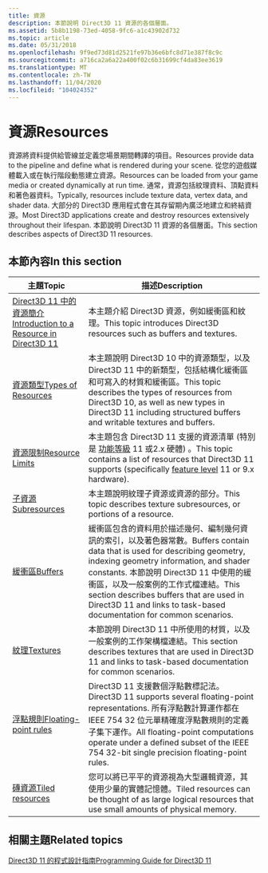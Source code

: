 ```yaml
---
title: 資源
description: 本節說明 Direct3D 11 資源的各個層面。
ms.assetid: 5b8b1198-73ed-4058-9fc6-a1c43902d732
ms.topic: article
ms.date: 05/31/2018
ms.openlocfilehash: 9f9ed73d81d2521fe97b36e6bfc8d71e387f8c9c
ms.sourcegitcommit: a716ca2a6a22a400f02c6b31699cf4da83ee3619
ms.translationtype: MT
ms.contentlocale: zh-TW
ms.lasthandoff: 11/04/2020
ms.locfileid: "104024352"
---
```

# <a name="resources"></a><span data-ttu-id="2783f-103">資源</span><span class="sxs-lookup"><span data-stu-id="2783f-103">Resources</span></span>

<span data-ttu-id="2783f-104">資源將資料提供給管線並定義您場景期間轉譯的項目。</span><span class="sxs-lookup"><span data-stu-id="2783f-104">Resources provide data to the pipeline and define what is rendered during your scene.</span></span> <span data-ttu-id="2783f-105">從您的遊戲媒體載入或在執行階段動態建立資源。</span><span class="sxs-lookup"><span data-stu-id="2783f-105">Resources can be loaded from your game media or created dynamically at run time.</span></span> <span data-ttu-id="2783f-106">通常，資源包括紋理資料、頂點資料和著色器資料。</span><span class="sxs-lookup"><span data-stu-id="2783f-106">Typically, resources include texture data, vertex data, and shader data.</span></span> <span data-ttu-id="2783f-107">大部分的 Direct3D 應用程式會在其存留期內廣泛地建立和終結資源。</span><span class="sxs-lookup"><span data-stu-id="2783f-107">Most Direct3D applications create and destroy resources extensively throughout their lifespan.</span></span> <span data-ttu-id="2783f-108">本節說明 Direct3D 11 資源的各個層面。</span><span class="sxs-lookup"><span data-stu-id="2783f-108">This section describes aspects of Direct3D 11 resources.</span></span>


## <a name="in-this-section"></a><span data-ttu-id="2783f-109">本節內容</span><span class="sxs-lookup"><span data-stu-id="2783f-109">In this section</span></span>



| <span data-ttu-id="2783f-110">主題</span><span class="sxs-lookup"><span data-stu-id="2783f-110">Topic</span></span>                                                                                             | <span data-ttu-id="2783f-111">描述</span><span class="sxs-lookup"><span data-stu-id="2783f-111">Description</span></span>                                                                                                                                                                                                                                        |
|---------------------------------------------------------------------------------------------------|----------------------------------------------------------------------------------------------------------------------------------------------------------------------------------------------------------------------------------------------------|
| [<span data-ttu-id="2783f-112">Direct3D 11 中的資源簡介</span><span class="sxs-lookup"><span data-stu-id="2783f-112">Introduction to a Resource in Direct3D 11</span></span>](overviews-direct3d-11-resources-intro.md)<br/> | <span data-ttu-id="2783f-113">本主題介紹 Direct3D 資源，例如緩衝區和紋理。</span><span class="sxs-lookup"><span data-stu-id="2783f-113">This topic introduces Direct3D resources such as buffers and textures.</span></span><br/>                                                                                                                                                                  |
| [<span data-ttu-id="2783f-114">資源類型</span><span class="sxs-lookup"><span data-stu-id="2783f-114">Types of Resources</span></span>](overviews-direct3d-11-resources-types.md)<br/>                        | <span data-ttu-id="2783f-115">本主題說明 Direct3D 10 中的資源類型，以及 Direct3D 11 中的新類型，包括結構化緩衝區和可寫入的材質和緩衝區。</span><span class="sxs-lookup"><span data-stu-id="2783f-115">This topic describes the types of resources from Direct3D 10, as well as new types in Direct3D 11 including structured buffers and writable textures and buffers.</span></span><br/>                                                                       |
| [<span data-ttu-id="2783f-116">資源限制</span><span class="sxs-lookup"><span data-stu-id="2783f-116">Resource Limits</span></span>](overviews-direct3d-11-resources-limits.md)<br/>                          | <span data-ttu-id="2783f-117">本主題包含 Direct3D 11 支援的資源清單 (特別是 [功能等級](overviews-direct3d-11-devices-downlevel-intro.md) 11 或2.x 硬體) 。</span><span class="sxs-lookup"><span data-stu-id="2783f-117">This topic contains a list of resources that Direct3D 11 supports (specifically [feature level](overviews-direct3d-11-devices-downlevel-intro.md) 11 or 9.x hardware).</span></span><br/>                                 |
| [<span data-ttu-id="2783f-118">子資源</span><span class="sxs-lookup"><span data-stu-id="2783f-118">Subresources</span></span>](overviews-direct3d-11-resources-subresources.md)<br/>                       | <span data-ttu-id="2783f-119">本主題說明紋理子資源或資源的部分。</span><span class="sxs-lookup"><span data-stu-id="2783f-119">This topic describes texture subresources, or portions of a resource.</span></span><br/>                                                                                                                                                                   |
| [<span data-ttu-id="2783f-120">緩衝區</span><span class="sxs-lookup"><span data-stu-id="2783f-120">Buffers</span></span>](overviews-direct3d-11-resources-buffers.md)<br/>                                 | <span data-ttu-id="2783f-121">緩衝區包含的資料用於描述幾何、編制幾何資訊的索引，以及著色器常數。</span><span class="sxs-lookup"><span data-stu-id="2783f-121">Buffers contain data that is used for describing geometry, indexing geometry information, and shader constants.</span></span> <span data-ttu-id="2783f-122">本節說明 Direct3D 11 中使用的緩衝區，以及一般案例的工作式檔連結。</span><span class="sxs-lookup"><span data-stu-id="2783f-122">This section describes buffers that are used in Direct3D 11 and links to task-based documentation for common scenarios.</span></span><br/> |
| [<span data-ttu-id="2783f-123">紋理</span><span class="sxs-lookup"><span data-stu-id="2783f-123">Textures</span></span>](overviews-direct3d-11-resources-textures.md)<br/>                               | <span data-ttu-id="2783f-124">本節說明 Direct3D 11 中所使用的材質，以及一般案例的工作架構檔連結。</span><span class="sxs-lookup"><span data-stu-id="2783f-124">This section describes textures that are used in Direct3D 11 and links to task-based documentation for common scenarios.</span></span><br/>                                                                                                                |
| [<span data-ttu-id="2783f-125">浮點規則</span><span class="sxs-lookup"><span data-stu-id="2783f-125">Floating-point rules</span></span>](floating-point-rules.md)<br/>                                       | <span data-ttu-id="2783f-126">Direct3D 11 支援數個浮點數標記法。</span><span class="sxs-lookup"><span data-stu-id="2783f-126">Direct3D 11 supports several floating-point representations.</span></span> <span data-ttu-id="2783f-127">所有浮點數計算運作都在 IEEE 754 32 位元單精確度浮點數規則的定義子集下運作。</span><span class="sxs-lookup"><span data-stu-id="2783f-127">All floating-point computations operate under a defined subset of the IEEE 754 32-bit single precision floating-point rules.</span></span><br/>                                               |
| [<span data-ttu-id="2783f-128">磚資源</span><span class="sxs-lookup"><span data-stu-id="2783f-128">Tiled resources</span></span>](tiled-resources.md)<br/>                                                 | <span data-ttu-id="2783f-129">您可以將已平平的資源視為大型邏輯資源，其使用少量的實體記憶體。</span><span class="sxs-lookup"><span data-stu-id="2783f-129">Tiled resources can be thought of as large logical resources that use small amounts of physical memory.</span></span><br/>                                                                                                                                 |



 

## <a name="related-topics"></a><span data-ttu-id="2783f-130">相關主題</span><span class="sxs-lookup"><span data-stu-id="2783f-130">Related topics</span></span>

<dl> <dt>

[<span data-ttu-id="2783f-131">Direct3D 11 的程式設計指南</span><span class="sxs-lookup"><span data-stu-id="2783f-131">Programming Guide for Direct3D 11</span></span>](dx-graphics-overviews.md)
</dt> </dl>

 

 





